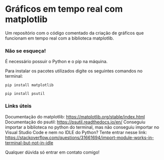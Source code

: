 # Gráficos em tempo real com matplotlib
Um repositório com o código comentado da criação de gráficos que funcionam em tempo real com a biblioteca matplotlib.

### Não se esqueça!
É necessário possuir o Python e o pip na máquina.

Para instalar os pacotes utilizados digite os seguintes comandos no terminal:
```
pip install matplotlib
```

```
pip install psutil
```

### Links úteis
Documentação do matplotlib: https://matplotlib.org/stable/index.html
Documentação do psutil: https://psutil.readthedocs.io/en/
Conseguiu importar a biblioteca no python do terminal, mas não conseguiu importar no Visual Studio Code e nem no IDLE do Python? Tente entrar nesse link: https://stackoverflow.com/questions/31661694/import-module-works-in-terminal-but-not-in-idle

Qualquer dúvida só entrar em contato comigo!

